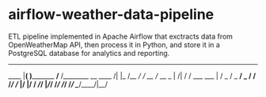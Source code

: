 # airflow-weather-data-pipeline
ETL pipeline implemented in Apache Airflow that exctracts data from OpenWeatherMap API, then process it in Python, and store it in a PostgreSQL database for analytics and reporting.

  ____________       _____________
 ____    |__( )_________  __/__  /________      __
____  /| |_  /__  ___/_  /_ __  /_  __ \_ | /| / /
___  ___ |  / _  /   _  __/ _  / / /_/ /_ |/ |/ /
 _/_/  |_/_/  /_/    /_/    /_/  \____/____/|__/


